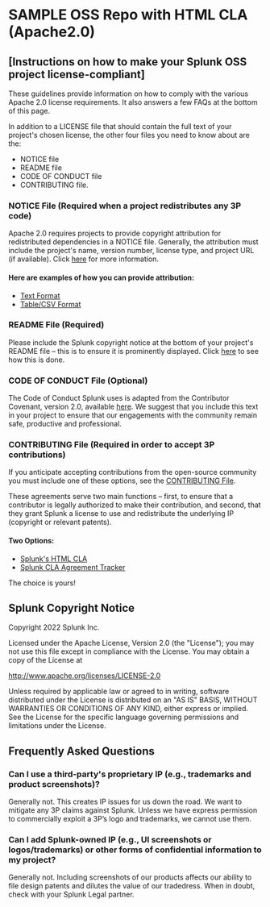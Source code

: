 # SAMPLE OSS Repo with HTML CLA (Apache2.0)

## [Instructions on how to make your Splunk OSS project license-compliant]

These guidelines provide information on how to comply with the various Apache 2.0 license requirements. It also answers a few FAQs at the bottom of this page.

In addition to a LICENSE file that should contain the full text of your project's chosen license, the other four files you need to know about are the: 

*  NOTICE file
*  README file
*  CODE OF CONDUCT file
*  CONTRIBUTING file.

### NOTICE File (Required when a project redistributes any 3P code)

Apache 2.0 requires projects to provide copyright attribution for redistributed dependencies in a NOTICE file.  Generally, the attribution must include the project's name, version number, license type, and project URL (if available). Click [here](https://infra.apache.org/licensing-howto.html)
for more information.

#### Here are examples of how you can provide attribution:  

* [Text Format](https://github.com/mbunda-splunk/SAMPLE-OSS-Repo-Apache2.0-with-HTML-CLA/blob/main/NOTICE_Option1) 
* [Table/CSV Format](https://github.com/mbunda-splunk/SAMPLE-OSS-Repo-Apache2.0-with-HTML-CLA/blob/main/NOTICE_Option2.csv)


### README File (Required)

Please include the Splunk copyright notice at the bottom of your project's README file – this is to ensure it is prominently displayed.  Click [here](https://github.com/mbunda-splunk/SAMPLE-OSS-Repo-Apache2.0-with-HTML-CLA/blob/main/Sample_README.md) to see how this is done. 

### CODE OF CONDUCT File (Optional)

The Code of Conduct Splunk uses is adapted from the Contributor Covenant, version 2.0, available [here](ttps://www.contributor-covenant.org/version/2/0/code_of_conduct.html).  We suggest that you include this text in your project to ensure that our engagements with the community remain safe, productive and professional.

###  CONTRIBUTING File (Required in order to accept 3P contributions)

If you anticipate accepting contributions from the open-source community you must include one of these options, see the [CONTRIBUTING File](https://github.com/mbunda-splunk/SAMPLE-OSS-Repo-Apache2.0-with-HTML-CLA/blob/main/CONTRIBUTING_Sample1.md). 

These agreements serve two main functions – first, to ensure that a contributor is legally authorized to make their contribution, and second, that they grant Splunk a license to use and redistribute the underlying IP (copyright or relevant patents).

#### Two Options: 

* [Splunk's HTML CLA](https://www.splunk.com/en_us/form/contributions.html)
* [Splunk CLA Agreement Tracker](https://github.com/splunk/cla-agreement)

The choice is yours!

## Splunk Copyright Notice

Copyright 2022 Splunk Inc.

Licensed under the Apache License, Version 2.0 (the "License"); you may not use this file except in compliance with the License. You may obtain a copy of the License at

http://www.apache.org/licenses/LICENSE-2.0

Unless required by applicable law or agreed to in writing, software distributed under the License is distributed on an "AS IS" BASIS, WITHOUT WARRANTIES OR CONDITIONS OF ANY KIND, either express or implied. See the License for the specific language governing permissions and limitations under the License.

## Frequently Asked Questions

### Can I use a third-party's proprietary IP (e.g., trademarks and product screenshots)?
Generally not. This creates IP issues for us down the road. We want to mitigate any 3P claims against Splunk. Unless we have express permission to commercially exploit a 3P’s logo and trademarks, we cannot use them.    

### Can I add Splunk-owned IP (e.g., UI screenshots or logos/trademarks) or other forms of confidential information to my project?
Generally not.  Including screenshots of our products affects our ability to file design patents and dilutes the value of our tradedress.  When in         doubt, check with your Splunk Legal partner. 
